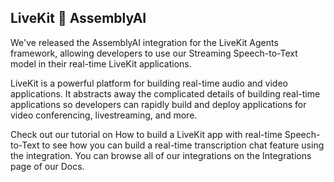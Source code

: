## LiveKit 🤝 AssemblyAI
We've released the AssemblyAI integration for the LiveKit Agents framework, allowing developers to use our Streaming Speech-to-Text model in their real-time LiveKit applications.

LiveKit is a powerful platform for building real-time audio and video applications. It abstracts away the complicated details of building real-time applications so developers can rapidly build and deploy applications for video conferencing, livestreaming, and more.

Check out our tutorial on How to build a LiveKit app with real-time Speech-to-Text to see how you can build a real-time transcription chat feature using the integration. You can browse all of our integrations on the Integrations page of our Docs.

